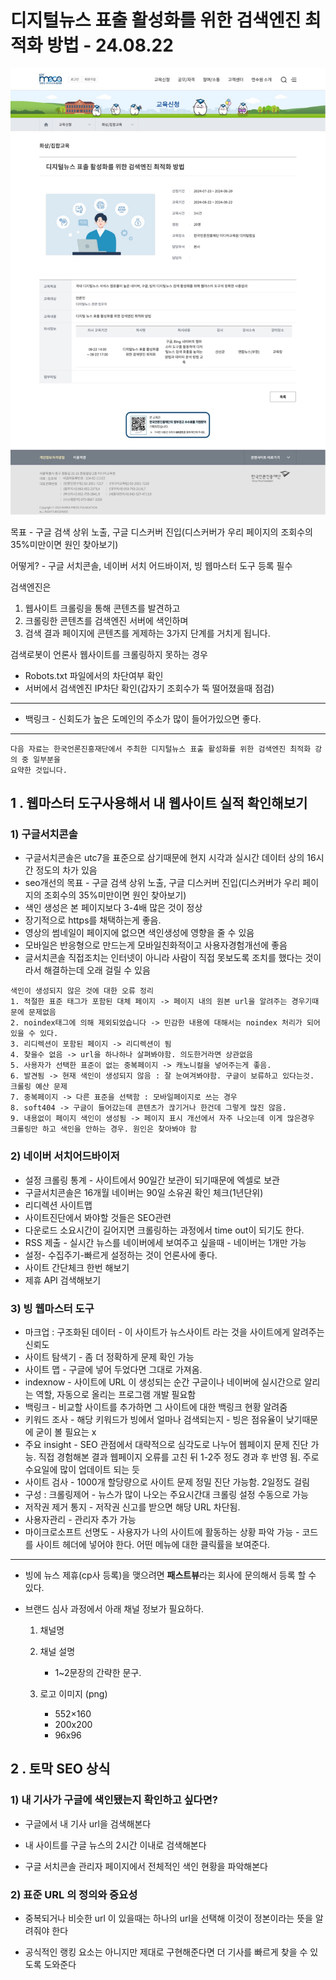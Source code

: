 # 디지털뉴스 표출 활성화를 위한 검색엔진 최적화 방법 - 24.08.22

<img src="../../img/디지털뉴스 표출 활성화를 위한 검색엔진 최적화 방법.jpeg" alt="디지털뉴스 표출 활성화를 위한 검색엔진 최적화 방법">

목표 - 구글 검색 상위 노출, 구글 디스커버 진입(디스커버가 우리 페이지의 조회수의 35%미만이면 원인 찾아보기)

어떻게? - 구글 서치콘솔, 네이버 서치 어드바이저, 빙 웹마스터 도구 등록 필수

검색엔진은

1. 웹사이트 크롤링을 통해 콘텐츠를 발견하고
2. 크롤링한 콘텐츠를 검색엔진 서버에 색인하며
3. 검색 결과 페이지에 콘텐츠를 게제하는 3가지 단계를 거치게 됩니다.

검색로봇이 언론사 웹사이트를 크롤링하지 못하는 경우

- Robots.txt 파일에서의 차단여부 확인
- 서버에서 검색엔진 IP차단 확인(갑자기 조회수가 뚝 떨어졌을때 점검)

---

- 백링크 - 신회도가 높은 도메인의 주소가 많이 들어가있으면 좋다.

---

    다음 자료는 한국언론진흥재단에서 주최한 디지털뉴스 표출 활성화를 위한 검색엔진 최적화 강의 중 일부분을
    요약한 것입니다.

##

## 1 . 웹마스터 도구사용해서 내 웹사이트 실적 확인해보기

### 1) 구글서치콘솔

- 구글서치콘솔은 utc7을 표준으로 삼기때문에 현지 시각과 실시간 데이터 상의 16시간 정도의 차가 있음
- seo개선의 목표 - 구글 검색 상위 노출, 구글 디스커버 진입(디스커버가 우리 페이지의 조회수의 35%미만이면 원인 찾아보기)
- 색인 생성은 본 페이지보다 3-4배 많은 것이 정상
- 장기적으로 https를 채택하는게 좋음.
- 영상의 썸네일이 페이지에 없으면 색인생성에 영향을 줄 수 있음
- 모바일은 반응형으로 만드는게 모바일친화적이고 사용자경험개선에 좋음
- 글서치콘솔 직접조치는 인터넷이 아니라 사람이 직접 못보도록 조치를 했다는 것이라서 해결하는데 오래 걸릴 수 있음

```
색인이 생성되지 않은 것에 대한 오류 정리
1. 적절한 표준 태그가 포함된 대체 페이지 -> 페이지 내의 원본 url을 알려주는 경우기때문에 문제없음
2. noindex태그에 의해 제외되었습니다 -> 민감한 내용에 대해서는 noindex 처리가 되어있을 수 있다.
3. 리디렉션이 포함된 페이지 -> 리디렉션이 됨
4. 찾을수 없음 -> url을 하나하나 살펴봐야함. 의도한거라면 상관없음
5. 사용자가 선택한 표준이 없는 중복페이지 -> 캐노니컬을 넣어주는게 좋음.
6. 발견됨 -> 현재 색인이 생성되지 않음 : 잘 눈여겨봐야함. 구글이 보류하고 있다는것. 크롤링 예산 문제
7. 중복페이지 -> 다른 표준을 선택함 : 모바일페이지로 쓰는 경우
8. soft404 -> 구글이 들어갔는데 콘텐츠가 끊기거나 한건데 그렇게 많진 않음.
9. 내용없이 페이지 색인이 생성됨 -> 페이지 표시 개선에서 자주 나오는데 이게 많은경우 크롤링만 하고 색인을 안하는 경우. 원인은 찾아봐야 함
```

### 2) 네이버 서치어드바이저

- 설정 크롤링 통계 - 사이트에서 90일간 보관이 되기때문에 엑셀로 보관
- 구글서치콘솔은 16개월 네이버는 90일 소유권 확인 체크(1년단위)
- 리디렉션 사이트맵
- 사이트진단에서 봐야할 것들은 SEO관련
- 다운로드 소요시간이 길어지면 크롤링하는 과정에서 time out이 되기도 한다.
- RSS 제출 - 실시간 뉴스를 네이버에세 보여주고 싶을때 - 네이버는 1개만 가능
- 설정- 수집주기-빠르게 설정하는 것이 언론사에 좋다.
- 사이트 간단체크 한번 해보기
- 제휴 API 검색해보기

### 3) 빙 웹마스터 도구

- 마크업 : 구조화된 데이터 - 이 사이트가 뉴스사이트 라는 것을 사이트에게 알려주는 신뢰도
- 사이트 탐색기 - 좀 더 정확하게 문제 확인 가능
- 사이트 맵 - 구글에 넣어 두었다면 그대로 가져옴.
- indexnow - 사이트에 URL 이 생성되는 순간 구글이나 네이버에 실시간으로 알리는 역할, 자동으로 올리는 프로그램 개발 필요함
- 백링크 - 비교할 사이트를 추가하면 그 사이트에 대한 백링크 현황 알려줌
- 키워드 조사 - 해당 키워드가 빙에서 얼마나 검색되는지 - 빙은 점유율이 낮기때문에 굳이 볼 필요는 x
- 주요 insight - SEO 관점에서 대략적으로 심각도로 나누어 웹페이지 문제 진단 가능. 직접 경험해본 결과 웹페이지 오류를 고친 뒤 1-2주 정도 경과 후 반영 됨. 주로 수요일에 많이 업데이트 되는 듯
- 사이트 검사 - 1000개 할당량으로 사이트 문제 정밀 진단 가능함. 2일정도 걸림
- 구성 : 크롤링제어 - 뉴스가 많이 나오는 주요시간대 크롤링 설정 수동으로 가능
- 저작권 제거 통지 - 저작권 신고를 받으면 해당 URL 차단됨.
- 사용자관리 - 관리자 추가 가능
- 마이크로소프트 선명도 - 사용자가 나의 사이트에 활동하는 상황 파악 가능 - 코드를 사이트 헤더에 넣어야 한다. 어떤 메뉴에 대한 클릭률을 보여준다.

---

- 빙에 뉴스 제휴(cp사 등록)을 맺으려면 **패스트뷰**라는 회사에 문의해서 등록 할 수 있다.
- 브랜드 심사 과정에서 아래 채널 정보가 필요하다.

  1. 채널명
  2. 채널 설명

     - 1~2문장의 간략한 문구.

  3. 로고 이미지 (png)

     - 552×160
     - 200x200
     - 96x96

## 2 . 토막 SEO 상식

### 1) 내 기사가 구글에 색인됐는지 확인하고 싶다면?

- 구글에서 내 기사 url을 검색해본다

- 내 사이트를 구글 뉴스의 2시간 이내로 검색해본다

- 구글 서치콘솔 관리자 페이지에서 전체적인 색인 현황을 파악해본다

### 2) 표준 URL 의 정의와 중요성

- 중복되거나 비슷한 url 이 있을때는 하나의 url을 선택해 이것이 정본이라는 뜻을 알려줘야 한다

- 공식적인 랭킹 요소는 아니지만 제대로 구현해준다면 더 기사를 빠르게 찾을 수 있도록 도와준다
